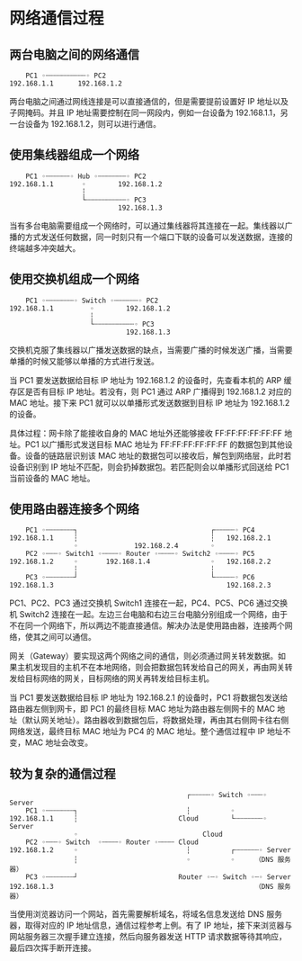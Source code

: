 # 网络通信过程

## 两台电脑之间的网络通信

```
    PC1 ◦┄┄┄┄┄┄┄┄┄┄◦ PC2
192.168.1.1      192.168.1.2
```

两台电脑之间通过网线连接是可以直接通信的，但是需要提前设置好 IP 地址以及子网掩码。并且 IP 地址需要控制在同一网段内，例如一台设备为 192.168.1.1，另一台设备为 192.168.1.2，则可以进行通信。

## 使用集线器组成一个网络

```
    PC1 ◦┄┄┄┄┄┄◦ Hub ◦┄┄┄┄┄┄┄◦ PC2
192.168.1.1       ◦        192.168.1.2
                  ┆
                  └┄┄┄┄┄┄┄┄┄┄◦ PC3
                           192.168.1.3
```

当有多台电脑需要组成一个网络时，可以通过集线器将其连接在一起。集线器以广播的方式发送任何数据，同一时刻只有一个端口下联的设备可以发送数据，连接的终端越多冲突越大。

## 使用交换机组成一个网络

```
    PC1 ◦┄┄┄┄┄┄┄◦ Switch ◦┄┄┄┄┄┄◦ PC2
192.168.1.1         ◦        192.168.1.2
                    ┆
                    └┄┄┄┄┄┄┄┄┄┄◦ PC3
                             192.168.1.3
```

交换机克服了集线器以广播发送数据的缺点，当需要广播的时候发送广播，当需要单播的时候又能够以单播的方式进行发送。

当 PC1 要发送数据给目标 IP 地址为 192.168.1.2 的设备时，先查看本机的 ARP 缓存区是否有目标 IP 地址。若没有，则 PC1 通过 ARP 广播得到 192.168.1.2 对应的 MAC 地址。接下来 PC1 就可以以单播形式发送数据到目标 IP 地址为 192.168.1.2 的设备。

具体过程：网卡除了能接收自身的 MAC 地址外还能够接收 FF:FF:FF:FF:FF:FF 地址。PC1 以广播形式发送目标 MAC 地址为 FF:FF:FF:FF:FF:FF 的数据包到其他设备。设备的链路层识别该 MAC 地址的数据包可以接收后，解包到网络层，此时若设备识别到 IP 地址不匹配，则会扔掉数据包。若匹配则会以单播形式回送给 PC1 当前设备的 MAC 地址。

## 使用路由器连接多个网络

```
    PC1 ◦┄┄┄┄┄┄┄┐                                 ┌┄┄┄┄┄◦ PC4
192.168.1.1     ┆                                 ┆   192.168.2.1
                ◦              192.168.2.4        ◦
    PC2 ◦┄┄┄◦ Switch1 ◦┄┄┄┄◦ Router ◦┄┄┄┄◦ Switch2 ◦┄┄┄┄◦ PC5
192.168.1.2     ◦       192.168.1.4               ◦   192.168.2.2
                ┆                                 ┆
    PC3 ◦┄┄┄┄┄┄┄┘                                 └┄┄┄┄┄◦ PC6
192.168.1.3                                           192.168.2.3
```

PC1、PC2、PC3 通过交换机 Switch1 连接在一起，PC4、PC5、PC6 通过交换机 Switch2 连接在一起。左边三台电脑和右边三台电脑分别组成一个网络，由于不在同一个网络下，所以两边不能直接通信。解决办法是使用路由器，连接两个网络，使其之间可以通信。

网关（Gateway）要实现这两个网络之间的通信，则必须通过网关转发数据。如果主机发现目的主机不在本地网络，则会把数据包转发给自己的网关，再由网关转发给目标网络的网关，目标网络的网关再转发给目标主机。

当 PC1 要发送数据给目标 IP 地址为 192.168.2.1 的设备时，PC1 将数据包发送给路由器左侧到网卡，即 PC1 的最终目标 MAC 地址为路由器左侧网卡的 MAC 地址（默认网关地址）。路由器收到数据包后，将数据处理，再由其右侧网卡往右侧网络发送，最终目标 MAC 地址为 PC4 的 MAC 地址。整个通信过程中 IP 地址不变，MAC 地址会改变。

## 较为复杂的通信过程

```
                                            ┌┄┄┄┄┄◦ Switch ◦┄┄┄◦ Server
    PC1 ◦┄┄┄┄┄┄┄┐                           ┆          ◦
192.168.1.1     ┆                         Cloud        └┄┄┄┄┄┄┄◦ Server
                ◦                               Cloud
    PC2 ◦┄┄┄◦ Switch  ◦┄┄┄┄◦ Router ◦┄┄┄┄ Cloud
192.168.1.2     ◦                           ┆          ┌┄┄┄┄┄┄◦ Server
                ┆                           ◦          ◦     （DNS 服务器）
    PC3 ◦┄┄┄┄┄┄┄┘                         Router ◦┄◦ Switch ◦┄◦ Server
192.168.1.3                                                  （DNS 服务器）
```

当使用浏览器访问一个网站，首先需要解析域名，将域名信息发送给 DNS 服务器，取得对应的 IP 地址信息，通信过程参考上例。有了 IP 地址，接下来浏览器与网站服务器三次握手建立连接，然后向服务器发送 HTTP 请求数据等待其响应，最后四次挥手断开连接。
